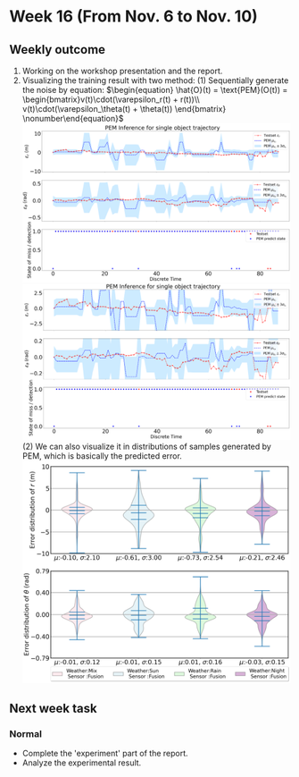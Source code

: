 # Week 16 (From Nov. 6 to Nov. 10)
## Weekly outcome
1. Working on the workshop presentation and the report.
2. Visualizing the training result with two method: (1) Sequentially generate the noise by equation:
$\begin{equation}
\hat{O}(t) = \text{PEM}(O(t)) = \begin{bmatrix}v(t)\cdot(\varepsilon_r(t) + r(t))\\ v(t)\cdot(\varepsilon_\theta(t) + \theta(t)) \end{bmatrix}
\nonumber\end{equation}$
![](../images/PEM_inference_sun_fusion.png)
![](../images/PEM_inference_sun_fusion_closerlook.png)
(2) We can also visualize it in distributions of samples generated by PEM, which is basically the predicted error.
![](../images/fusion_diffW.png)

## Next week task
### Normal
- Complete the 'experiment' part of the report.
- Analyze the experimental result. 